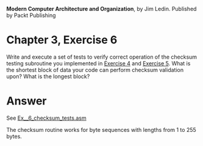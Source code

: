 __Modern Computer Architecture and Organization__, by Jim Ledin. Published by Packt Publishing
# Chapter 3, Exercise 6

Write and execute a set of tests to verify correct operation of the checksum testing subroutine you implemented in [Exercise 4](../Ex__4_checksum_alg.md) and [Exercise 5](../Ex__5_checksum_subroutine.md). What is the shortest block of data your code can perform checksum validation upon? What is the longest block?

# Answer

See [Ex__6_checksum_tests.asm](src/Ex__6_checksum_tests.asm)

The checksum routine works for byte sequences with lengths from 1 to 255 bytes.
